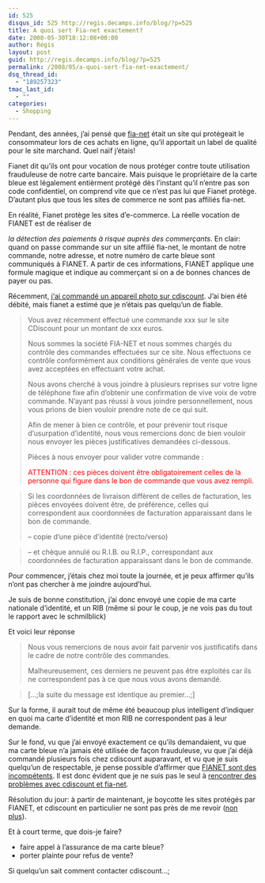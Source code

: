```yaml
---
id: 525
disqus_id: 525 http://regis.decamps.info/blog/?p=525
title: A quoi sert Fia-net exactement?
date: 2008-05-30T18:12:08+00:00
author: Régis
layout: post
guid: http://regis.decamps.info/blog/?p=525
permalink: /2008/05/a-quoi-sert-fia-net-exactement/
dsq_thread_id:
  - "189257323"
tmac_last_id:
  - ""
categories:
  - Shopping
---
```

Pendant, des années, j’ai pensé que [fia-net](http://www.fia-net.com/) était un site qui protégeait le consommateur lors de ces achats en ligne, qu’il apportait un label de qualité pour le site marchand. Quel naïf j’étais!

Fianet dit qu’ils ont pour vocation de nous protéger contre toute utilisation frauduleuse de notre carte bancaire. Mais puisque le propriétaire de la carte bleue est légalement entièrment protégé dès l’instant qu’il n’entre pas son code confidentiel, on comprend vite que ce n’est pas lui que Fianet protège. D’autant plus que tous les sites de commerce ne sont pas affiliés fia-net.

En réalité, Fianet protège les sites d’e-commerce. <!--more-->La réelle vocation de FIANET est de réaliser de 

_la détection des paiements à risque auprès des commerçants_. En clair: quand on passe commande sur un site affilié fia-net, le montant de notre commande, notre adresse, et notre numéro de carte bleue sont communiqués à FIANET. A partir de ces informations, FIANET applique une formule magique et indique au commerçant si on a de bonnes chances de payer ou pas.

Récemment, j[&lsquo;ai commandé un appareil photo sur cdiscount](http://twitter.com/regisd/statuses/820916333). J’ai bien été débité, mais fianet a estimé que je n’étais pas quelqu’un de fiable.

> Vous avez récemment effectué une commande xxx sur le site CDiscount pour un montant de xxx euros.
> 
> Nous sommes la société FIA-NET et nous sommes chargés du contrôle des commandes effectuées sur ce site. Nous effectuons ce contrôle conformément aux conditions générales de vente que vous avez acceptées en effectuant votre achat. 
> 
> Nous avons cherché à vous joindre à plusieurs reprises sur votre ligne de téléphone fixe afin d’obtenir une confirmation de vive voix de votre commande. N’ayant pas réussi à vous joindre personnellement, nous vous prions de bien vouloir prendre note de ce qui suit.
> 
> Afin de mener à bien ce contrôle, et pour prévenir tout risque d’usurpation d’identité, nous vous remercions donc de bien vouloir nous envoyer les pièces justificatives demandées ci-dessous.
> 
> Pièces à nous envoyer pour valider votre commande :
> 
> <font color="#ff0000">ATTENTION : ces pièces doivent être obligatoirement celles de la personne qui figure dans le bon de commande que vous avez rempli.</font>
  
> Si les coordonnées de livraison diffèrent de celles de facturation, les pièces envoyées doivent être, de préférence, celles qui correspondent aux coordonnées de facturation apparaissant dans le bon de commande.
> 
> – copie d’une pièce d’identité (recto/verso)
  
> – et chèque annulé ou R.I.B. ou R.I.P., correspondant aux coordonnées de facturation apparaissant dans le bon de commande. 

Pour commencer, j’étais chez moi toute la journée, et je peux affirmer qu’ils n’ont pas chercher à me joindre aujourd’hui. 

Je suis de bonne constitution, j’ai donc envoyé une copie de ma carte nationale d’identité, et un RIB (même si pour le coup, je ne vois pas du tout le rapport avec le schmilblick)

Et voici leur réponse

> Nous vous remercions de nous avoir fait parvenir vos justificatifs dans le cadre de notre contrôle des commandes. 
> 
> Malheureusement, ces derniers ne peuvent pas être exploités car ils ne correspondent pas à ce que nous vous avons demandé.
  
> […;la suite du message est identique au premier…;] 

Sur la forme, il aurait tout de même été beaucoup plus intelligent d’indiquer en quoi ma carte d’identité et mon RIB ne correspondent pas à leur demande.

Sur le fond, vu que j’ai envoyé exactement ce qu’ils demandaient, vu que ma carte bleue n’a jamais été utilisée de façon frauduleuse, vu que j’ai déjà commandé plusieurs fois chez cdiscount auparavant, et vu que je suis quelqu’un de respectable, je pense possible d’affirmer que [FIANET sont des incompétents](http://www.commentcamarche.net/forum/affich-3763164-achat-en-ligne-fia-net-quelle-securite). Il est donc évident que je ne suis pas le seul à [rencontrer des problèmes avec cdiscount et fia-net](http://www.leguide.com/consoforum/reponse_9887383000000000000_0.htm).

Résolution du jour: à partir de maintenant, je boycotte les sites protégés par FIANET, et cdiscount en particulier ne sont pas près de me revoir ([non plus](http://www.netandco.info/index.php?2006/03/09/284-cdiscount-incompetence-et-reactive-a-la-limite-de-l-absurde)).

Et à court terme, que dois-je faire?

  * faire appel à l’assurance de ma carte bleue?
  * porter plainte pour refus de vente?

Si quelqu’un sait comment contacter cdiscount…;
